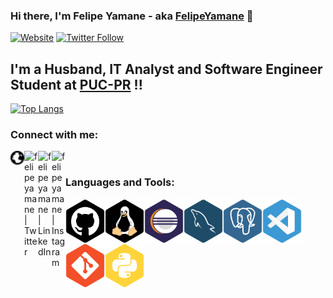 ### Hi there, I'm Felipe Yamane - aka [FelipeYamane][website] 👋

[![Website](https://img.shields.io/website?label=felipeyamane.com&style=for-the-badge&url=https%3A%2F%2Ffelipeyamane.com)](https://felipeyamane.com)
[![Twitter Follow](https://img.shields.io/twitter/follow/felipeyamane?color=1DA1F2&logo=twitter&style=for-the-badge)](https://twitter.com/intent/follow?original_referer=https%3A%2F%2Fgithub.com%2Ffelipeyamane&screen_name=felipeyamane)

## I'm a Husband, IT Analyst and Software Engineer Student at [PUC-PR][pucpr] !!


[![Top Langs](https://github-readme-stats.vercel.app/api/top-langs/?username=felipeyamane&layout=compact)](https://github.com/anuraghazra/github-readme-stats)

<!--
- 🔭 I just launched my first course: [Become A VS Code SuperHero!][course]!
- 🌱 I’m currently learning everything 🤣
- 👯 I’m looking to collaborate with other content creators
- 🥅 2020 Goals: Contribute more to Open Source projects
- ⚡ Fun fact: I love to draw and play guitar / drums
-->

### Connect with me:

[<img align="left" alt="felipeyamane.com" width="22px" src="https://raw.githubusercontent.com/iconic/open-iconic/master/svg/globe.svg" />][website]
[<img align="left" alt="felipeyamane | Twitter" width="22px" src="https://cdn.jsdelivr.net/npm/simple-icons@v3/icons/twitter.svg" />][twitter]
[<img align="left" alt="felipeyamane | LinkedIn" width="22px" src="https://cdn.jsdelivr.net/npm/simple-icons@v3/icons/linkedin.svg" />][linkedin]
[<img align="left" alt="felipeyamane | Instagram" width="22px" src="https://cdn.jsdelivr.net/npm/simple-icons@v3/icons/instagram.svg" />][instagram]
<br>
### Languages and Tools:

<div>
  <img align= "left" width ="63" alt ="github" src ="images/github.png"/>
  <img align= "left" width ="63" alt ="linux" src ="images/linux.png"/>
  <img align= "left" width ="63" alt ="eclipse" src ="images/eclipse.png"/>
  <img align= "left" width ="63" alt ="mysql" src ="images/mysql.png"/>
  <img align= "left" width="63" alt = "postgresql" src ="images/postgresql.png"/>
  <img align= "left" width="63" alt = "vscode" src ="images/vscode.png"/>
  <img align= "left" width="63" alt = "git" src ="images/git.png"/>
  <img align= "left" width="63" alt = "python" src ="images/python.png"/>
</div>

[website]: https://felipeyamane.com
[twitter]: https://twitter.com/felipeyamane
[instagram]: https://instagram.com/felipeyamane
[linkedin]: https://linkedin.com/in/felipeyamane
[pucpr]: https://www.pucpr.br
